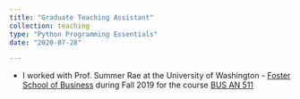 ```yaml
---
title: "Graduate Teaching Assistant"
collection: teaching
type: "Python Programming Essentials"
date: "2020-07-28"

---
```


* I worked with Prof. Summer Rae at the University of Washington - [Foster School of Business](https://foster.uw.edu/) during Fall 2019 for the course [BUS AN 511](https://myplan.uw.edu/course/#/courses/BUS%20AN511)
